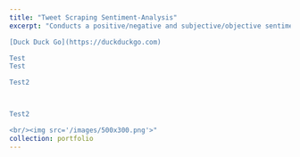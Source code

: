 ```yaml
---
title: "Tweet Scraping Sentiment-Analysis"
excerpt: "Conducts a positive/negative and subjective/objective sentiment analysis on tweets found containing a term (Specified by user). Written in Python

[Duck Duck Go](https://duckduckgo.com)

Test
Test

Test2



Test2

<br/><img src='/images/500x300.png'>"
collection: portfolio
---
```

